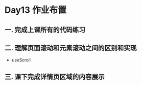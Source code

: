 # Day13 作业布置

## 一. 完成上课所有的代码练习







## 二. 理解页面滚动和元素滚动之间的区别和实现

* useScroll







## 三. 课下完成详情页区域的内容展示















































